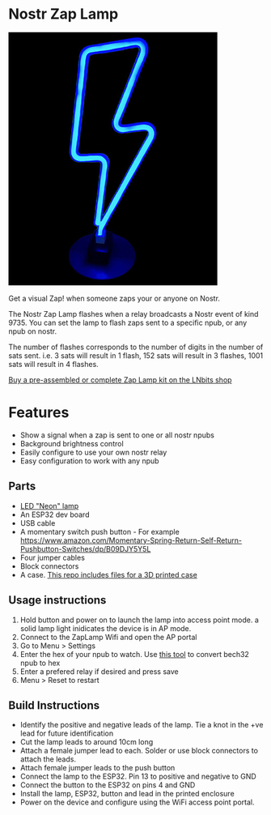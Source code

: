 # Nostr Zap Lamp

![](img/lamp.jpg)

Get a visual Zap! when someone zaps your or anyone on Nostr. 

The Nostr Zap Lamp flashes when a relay broadcasts a Nostr event of kind 9735. You can set the lamp to flash zaps sent to a specific npub, or any npub on nostr.

The number of flashes corresponds to the number of digits in the number of sats sent. i.e. 3 sats will result in 1 flash, 152 sats will result in 3 flashes, 1001 sats will result in 4 flashes.

[Buy a pre-assembled or complete Zap Lamp kit on the LNbits shop](https://shop.lnbits.com/product/nostr-zap-lamp)

# Features

+ Show a signal when a zap is sent to one or all nostr npubs
+ Background brightness control
+ Easily configure to use your own nostr relay
+ Easy configuration to work with any npub

## Parts
+ [LED "Neon" lamp](https://www.amazon.co.uk/YIVIYAR-Lightning-Battery-Bedroom-Christmas/dp/B08K4SCVKQ)
+ An ESP32 dev board
+ USB cable
+ A momentary switch push button - For example https://www.amazon.com/Momentary-Spring-Return-Self-Return-Pushbutton-Switches/dp/B09DJY5Y5L 
+ Four jumper cables
+ Block connectors
+ A case. [This repo includes files for a 3D printed case](enclosure)

## Usage instructions
1. Hold button and power on to launch the lamp into access point mode. a solid lamp light inidicates the device is in AP mode.
1. Connect to the ZapLamp Wifi and open the AP portal
1. Go to Menu > Settings
1. Enter the hex of your npub to watch. Use [this tool](https://slowli.github.io/bech32-buffer/) to convert bech32 npub to hex
1. Enter a prefered relay if desired and press save
1. Menu > Reset to restart

## Build Instructions

+ Identify the positive and negative leads of the lamp. Tie a knot in the +ve lead for future identification
+ Cut the lamp leads to around 10cm long
+ Attach a female jumper lead to each. Solder or use block connectors to attach the leads.
+ Attach female jumper leads to the push button
+ Connect the lamp to the ESP32. Pin 13 to positive and negative to GND
+ Connect the button to the ESP32 on pins 4 and GND
+ Install the lamp, ESP32, button and lead in the printed enclosure
+ Power on the device and configure using the WiFi access point portal.